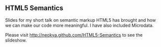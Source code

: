 ## HTML5 Semantics

Slides for my short talk on semantic markup HTML5 has brought and how we can make our code more meaningful. I have also included Microdata. 

Please visit http://neokya.github.com/HTML5-Semantics to see the slideshow. 
